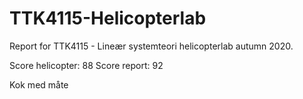 # TTK4115-Helicopterlab

Report for TTK4115 - Lineær systemteori helicopterlab autumn 2020. 


Score helicopter: 88
Score report: 92

Kok med måte
